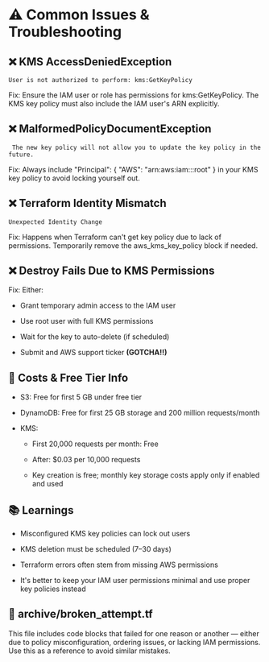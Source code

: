 # ⚠️ Common Issues & Troubleshooting

## ❌ KMS AccessDeniedException

`User is not authorized to perform: kms:GetKeyPolicy`

Fix: Ensure the IAM user or role has permissions for kms:GetKeyPolicy. The KMS key policy must also include the IAM user's ARN explicitly.

## ❌ MalformedPolicyDocumentException

` The new key policy will not allow you to update the key policy in the future.`

Fix: Always include "Principal": { "AWS": "arn:aws:iam::<account-id>:root" } in your KMS key policy to avoid locking yourself out.

## ❌ Terraform Identity Mismatch

`Unexpected Identity Change`

Fix: Happens when Terraform can't get key policy due to lack of permissions. Temporarily remove the aws_kms_key_policy block if needed.

## ❌ Destroy Fails Due to KMS Permissions

Fix: Either:

- Grant temporary admin access to the IAM user

- Use root user with full KMS permissions

- Wait for the key to auto-delete (if scheduled)
- Submit and AWS support ticker **(GOTCHA!!)**

## 💸 Costs & Free Tier Info

- S3: Free for first 5 GB under free tier

- DynamoDB: Free for first 25 GB storage and 200 million requests/month

- KMS:

  - First 20,000 requests per month: Free

  - After: $0.03 per 10,000 requests

  - Key creation is free; monthly key storage costs apply only if enabled and used

## 📚 Learnings

- Misconfigured KMS key policies can lock out users

- KMS deletion must be scheduled (7–30 days)

- Terraform errors often stem from missing AWS permissions

- It's better to keep your IAM user permissions minimal and use proper key policies instead

## 📂 archive/broken_attempt.tf

This file includes code blocks that failed for one reason or another — either due to policy misconfiguration, ordering issues, or lacking IAM permissions. Use this as a reference to avoid similar mistakes.
